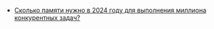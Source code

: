 - [Сколько памяти нужно в 2024 году для выполнения миллиона конкурентных задач?](https://habr.com/ru/articles/862482/)